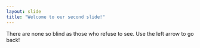 ```yaml
---
layout: slide
title: "Welcome to our second slide!"
---
```

There are none so blind as those who refuse to see.
Use the left arrow to go back!
